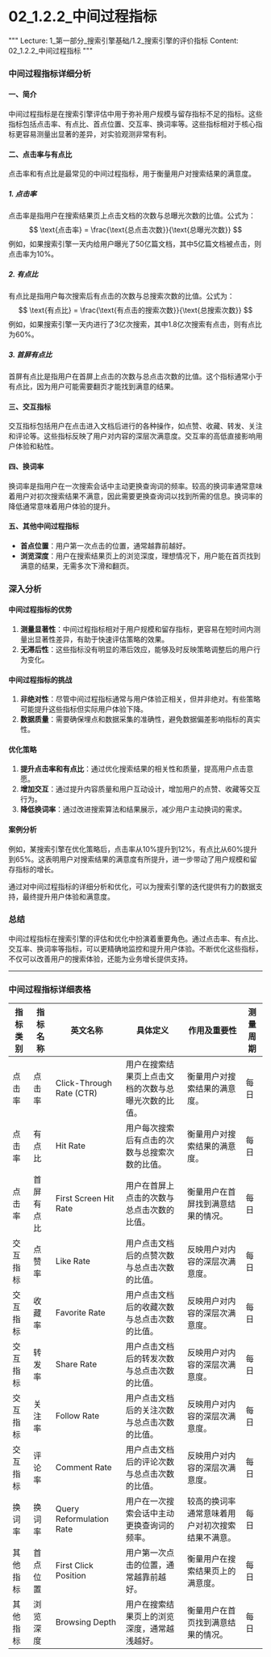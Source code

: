 # 02_1.2.2_中间过程指标

"""
Lecture: 1_第一部分_搜索引擎基础/1.2_搜索引擎的评价指标
Content: 02_1.2.2_中间过程指标
"""

### 中间过程指标详细分析

#### 一、简介
中间过程指标是在搜索引擎评估中用于弥补用户规模与留存指标不足的指标。这些指标包括点击率、有点比、首点位置、交互率、换词率等。这些指标相对于核心指标更容易测量出显著的差异，对实验观测非常有利。

#### 二、点击率与有点比
点击率和有点比是最常见的中间过程指标，用于衡量用户对搜索结果的满意度。

##### 1. 点击率
点击率是指用户在搜索结果页上点击文档的次数与总曝光次数的比值。公式为：
$$ \text{点击率} = \frac{\text{总点击次数}}{\text{总曝光次数}} $$
例如，如果搜索引擎一天内给用户曝光了50亿篇文档，其中5亿篇文档被点击，则点击率为10%。

##### 2. 有点比
有点比是指用户每次搜索后有点击的次数与总搜索次数的比值。公式为：
$$ \text{有点比} = \frac{\text{有点击的搜索次数}}{\text{总搜索次数}} $$
例如，如果搜索引擎一天内进行了3亿次搜索，其中1.8亿次搜索有点击，则有点比为60%。

##### 3. 首屏有点比
首屏有点比是指用户在首屏上点击的次数与总点击次数的比值。这个指标通常小于有点比，因为用户可能需要翻页才能找到满意的结果。

#### 三、交互指标
交互指标包括用户在点击进入文档后进行的各种操作，如点赞、收藏、转发、关注和评论等。这些指标反映了用户对内容的深层次满意度。交互率的高低直接影响用户体验和粘性。

#### 四、换词率
换词率是指用户在一次搜索会话中主动更换查询词的频率。较高的换词率通常意味着用户对初次搜索结果不满意，因此需要更换查询词以找到所需的信息。换词率的降低通常意味着用户体验的提升。

#### 五、其他中间过程指标
- **首点位置**：用户第一次点击的位置，通常越靠前越好。
- **浏览深度**：用户在搜索结果页上的浏览深度，理想情况下，用户能在首页找到满意的结果，无需多次下滑和翻页。

### 深入分析

#### 中间过程指标的优势
1. **测量显著性**：中间过程指标相对于用户规模和留存指标，更容易在短时间内测量出显著性差异，有助于快速评估策略的效果。
2. **无滞后性**：这些指标没有明显的滞后效应，能够及时反映策略调整后的用户行为变化。

#### 中间过程指标的挑战
1. **非绝对性**：尽管中间过程指标通常与用户体验正相关，但并非绝对。有些策略可能提升这些指标但实际用户体验下降。
2. **数据质量**：需要确保埋点和数据采集的准确性，避免数据偏差影响指标的真实性。

#### 优化策略
1. **提升点击率和有点比**：通过优化搜索结果的相关性和质量，提高用户点击意愿。
2. **增加交互**：通过提升内容质量和用户互动设计，增加用户的点赞、收藏等交互行为。
3. **降低换词率**：通过改进搜索算法和结果展示，减少用户主动换词的需求。

#### 案例分析
例如，某搜索引擎在优化策略后，点击率从10%提升到12%，有点比从60%提升到65%。这表明用户对搜索结果的满意度有所提升，进一步带动了用户规模和留存指标的增长。

通过对中间过程指标的详细分析和优化，可以为搜索引擎的迭代提供有力的数据支持，最终提升用户体验和满意度。

### 总结
中间过程指标在搜索引擎的评估和优化中扮演着重要角色。通过点击率、有点比、交互率、换词率等指标，可以更精确地监控和提升用户体验。不断优化这些指标，不仅可以改善用户的搜索体验，还能为业务增长提供支持。

 

 ---


 ### 中间过程指标详细表格

| 指标类别  | 指标名称     | 英文名称                      | 具体定义                                                         | 作用及重要性                                         | 测量周期 |
|----------|------------|-----------------------------|----------------------------------------------------------------|-------------------------------------------------|----------|
| 点击率   | 点击率     | Click-Through Rate (CTR)     | 用户在搜索结果页上点击文档的次数与总曝光次数的比值。                | 衡量用户对搜索结果的满意度。                               | 每日     |
| 点击率   | 有点比     | Hit Rate                     | 用户每次搜索后有点击的次数与总搜索次数的比值。                      | 衡量用户对搜索结果的满意度。                               | 每日     |
| 点击率   | 首屏有点比 | First Screen Hit Rate        | 用户在首屏上点击的次数与总点击次数的比值。                        | 衡量用户在首屏找到满意结果的情况。                           | 每日     |
| 交互指标 | 点赞率     | Like Rate                    | 用户点击文档后的点赞次数与总点击次数的比值。                       | 反映用户对内容的深层次满意度。                              | 每日     |
| 交互指标 | 收藏率     | Favorite Rate                | 用户点击文档后的收藏次数与总点击次数的比值。                       | 反映用户对内容的深层次满意度。                              | 每日     |
| 交互指标 | 转发率     | Share Rate                   | 用户点击文档后的转发次数与总点击次数的比值。                       | 反映用户对内容的深层次满意度。                              | 每日     |
| 交互指标 | 关注率     | Follow Rate                  | 用户点击文档后的关注次数与总点击次数的比值。                       | 反映用户对内容的深层次满意度。                              | 每日     |
| 交互指标 | 评论率     | Comment Rate                 | 用户点击文档后的评论次数与总点击次数的比值。                       | 反映用户对内容的深层次满意度。                              | 每日     |
| 换词率   | 换词率     | Query Reformulation Rate     | 用户在一次搜索会话中主动更换查询词的频率。                          | 较高的换词率通常意味着用户对初次搜索结果不满意。                      | 每日     |
| 其他指标 | 首点位置   | First Click Position         | 用户第一次点击的位置，通常越靠前越好。                              | 衡量用户在搜索结果页上的满意度。                              | 每日     |
| 其他指标 | 浏览深度   | Browsing Depth               | 用户在搜索结果页上的浏览深度，通常越浅越好。                           | 衡量用户在首页找到满意结果的情况。                              | 每日     |
